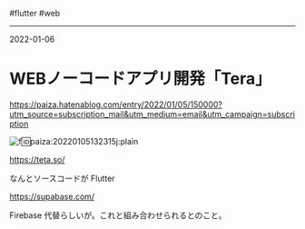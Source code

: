 #flutter #web 

---
2022-01-06

# WEBノーコードアプリ開発「Tera」

https://paiza.hatenablog.com/entry/2022/01/05/150000?utm_source=subscription_mail&utm_medium=email&utm_campaign=subscription

![f:id:paiza:20220105132315j:plain](https://cdn-ak.f.st-hatena.com/images/fotolife/p/paiza/20220105/20220105132315.jpg)



https://teta.so/

なんとソースコードが Flutter

https://supabase.com/

Firebase 代替らしいが。これと組み合わせられるとのこと。


